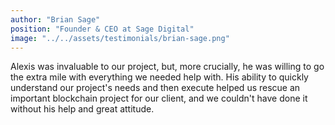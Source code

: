 ```yaml
---
author: "Brian Sage"
position: "Founder & CEO at Sage Digital"
image: "../../assets/testimonials/brian-sage.png"
---
```


Alexis was invaluable to our project, but, more crucially, he was willing to go the extra mile with everything we needed help with. His ability to quickly understand our project's needs and then execute helped us rescue an important blockchain project for our client, and we couldn't have done it without his help and great attitude.